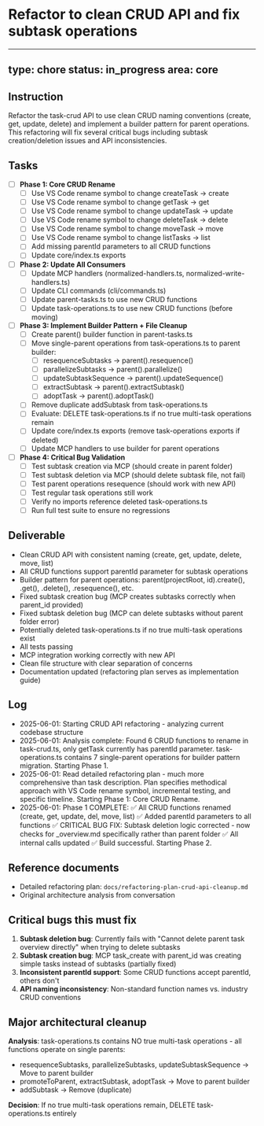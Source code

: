 # Refactor to clean CRUD API and fix subtask operations

---
type: chore
status: in_progress
area: core
---


## Instruction
Refactor the task-crud API to use clean CRUD naming conventions (create, get, update, delete) and implement a builder pattern for parent operations. This refactoring will fix several critical bugs including subtask creation/deletion issues and API inconsistencies.

## Tasks
- [ ] **Phase 1: Core CRUD Rename**
  - [ ] Use VS Code rename symbol to change createTask → create
  - [ ] Use VS Code rename symbol to change getTask → get
  - [ ] Use VS Code rename symbol to change updateTask → update
  - [ ] Use VS Code rename symbol to change deleteTask → delete
  - [ ] Use VS Code rename symbol to change moveTask → move
  - [ ] Use VS Code rename symbol to change listTasks → list
  - [ ] Add missing parentId parameters to all CRUD functions
  - [ ] Update core/index.ts exports

- [ ] **Phase 2: Update All Consumers**
  - [ ] Update MCP handlers (normalized-handlers.ts, normalized-write-handlers.ts)
  - [ ] Update CLI commands (cli/commands.ts)
  - [ ] Update parent-tasks.ts to use new CRUD functions
  - [ ] Update task-operations.ts to use new CRUD functions (before moving)

- [ ] **Phase 3: Implement Builder Pattern + File Cleanup**
  - [ ] Create parent() builder function in parent-tasks.ts
  - [ ] Move single-parent operations from task-operations.ts to parent builder:
    - [ ] resequenceSubtasks → parent().resequence()
    - [ ] parallelizeSubtasks → parent().parallelize()
    - [ ] updateSubtaskSequence → parent().updateSequence()
    - [ ] extractSubtask → parent().extractSubtask()
    - [ ] adoptTask → parent().adoptTask()
  - [ ] Remove duplicate addSubtask from task-operations.ts
  - [ ] Evaluate: DELETE task-operations.ts if no true multi-task operations remain
  - [ ] Update core/index.ts exports (remove task-operations exports if deleted)
  - [ ] Update MCP handlers to use builder for parent operations

- [ ] **Phase 4: Critical Bug Validation**
  - [ ] Test subtask creation via MCP (should create in parent folder)
  - [ ] Test subtask deletion via MCP (should delete subtask file, not fail)
  - [ ] Test parent operations resequence (should work with new API)
  - [ ] Test regular task operations still work
  - [ ] Verify no imports reference deleted task-operations.ts
  - [ ] Run full test suite to ensure no regressions

## Deliverable
- Clean CRUD API with consistent naming (create, get, update, delete, move, list)
- All CRUD functions support parentId parameter for subtask operations
- Builder pattern for parent operations: parent(projectRoot, id).create(), .get(), .delete(), .resequence(), etc.
- Fixed subtask creation bug (MCP creates subtasks correctly when parent_id provided)
- Fixed subtask deletion bug (MCP can delete subtasks without parent folder error)
- Potentially deleted task-operations.ts if no true multi-task operations exist
- All tests passing
- MCP integration working correctly with new API
- Clean file structure with clear separation of concerns
- Documentation updated (refactoring plan serves as implementation guide)

## Log
- 2025-06-01: Starting CRUD API refactoring - analyzing current codebase structure
- 2025-06-01: Analysis complete: Found 6 CRUD functions to rename in task-crud.ts, only getTask currently has parentId parameter. task-operations.ts contains 7 single-parent operations for builder pattern migration. Starting Phase 1.
- 2025-06-01: Read detailed refactoring plan - much more comprehensive than task description. Plan specifies methodical approach with VS Code rename symbol, incremental testing, and specific timeline. Starting Phase 1: Core CRUD Rename.
- 2025-06-01: Phase 1 COMPLETE: ✅ All CRUD functions renamed (create, get, update, del, move, list) ✅ Added parentId parameters to all functions ✅ CRITICAL BUG FIX: Subtask deletion logic corrected - now checks for _overview.md specifically rather than parent folder ✅ All internal calls updated ✅ Build successful. Starting Phase 2.

## Reference documents
- Detailed refactoring plan: `docs/refactoring-plan-crud-api-cleanup.md`
- Original architecture analysis from conversation

## Critical bugs this must fix
1. **Subtask deletion bug**: Currently fails with "Cannot delete parent task overview directly" when trying to delete subtasks
2. **Subtask creation bug**: MCP task_create with parent_id was creating simple tasks instead of subtasks (partially fixed)
3. **Inconsistent parentId support**: Some CRUD functions accept parentId, others don't
4. **API naming inconsistency**: Non-standard function names vs. industry CRUD conventions

## Major architectural cleanup
**Analysis**: task-operations.ts contains NO true multi-task operations - all functions operate on single parents:
- resequenceSubtasks, parallelizeSubtasks, updateSubtaskSequence → Move to parent builder
- promoteToParent, extractSubtask, adoptTask → Move to parent builder
- addSubtask → Remove (duplicate)

**Decision**: If no true multi-task operations remain, DELETE task-operations.ts entirely

